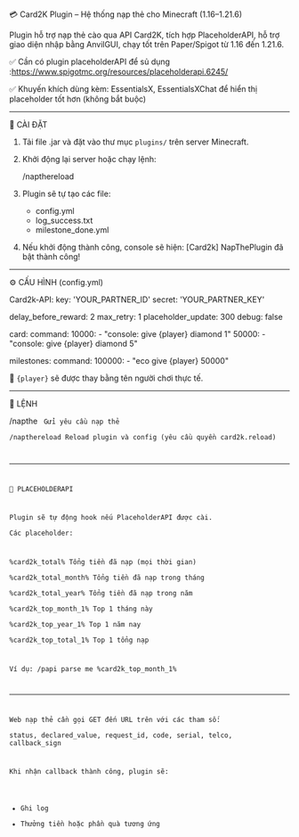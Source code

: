 💳 Card2K Plugin – Hệ thống nạp thẻ cho Minecraft (1.16–1.21.6)

Plugin hỗ trợ nạp thẻ cào qua API Card2K, tích hợp PlaceholderAPI, hỗ trợ giao diện nhập bằng AnvilGUI, chạy tốt trên Paper/Spigot từ 1.16 đến 1.21.6.

✅ Cần có plugin placeholderAPI để sủ dụng :https://www.spigotmc.org/resources/placeholderapi.6245/

✅ Khuyến khích dùng kèm: EssentialsX, EssentialsXChat để hiển thị placeholder tốt hơn (không bắt buộc)

---

🚀 CÀI ĐẶT

1. Tải file .jar và đặt vào thư mục `plugins/` trên server Minecraft.
2. Khởi động lại server hoặc chạy lệnh:

   /napthereload

3. Plugin sẽ tự tạo các file:
   - config.yml
   - log_success.txt
   - milestone_done.yml

4. Nếu khởi động thành công, console sẽ hiện:
   [Card2k] NapThePlugin đã bật thành công!

---

⚙️ CẤU HÌNH (config.yml)

Card2k-API:
  key: 'YOUR_PARTNER_ID'
  secret: 'YOUR_PARTNER_KEY'

delay_before_reward: 2
max_retry: 1
placeholder_update: 300
debug: false

card:
  command:
    10000:
      - "console: give {player} diamond 1"
    50000:
      - "console: give {player} diamond 5"

milestones:
  command:
    100000:
      - "eco give {player} 50000"

📌 `{player}` sẽ được thay bằng tên người chơi thực tế.

---

📜 LỆNH

/napthe <telco> <amount> <seri> <code>   Gửi yêu cầu nạp thẻ  
/napthereload                            Reload plugin và config (yêu cầu quyền card2k.reload)

---

🧩 PLACEHOLDERAPI

Plugin sẽ tự động hook nếu PlaceholderAPI được cài.  
Các placeholder:

%card2k_total%            Tổng tiền đã nạp (mọi thời gian)  
%card2k_total_month%      Tổng tiền đã nạp trong tháng  
%card2k_total_year%       Tổng tiền đã nạp trong năm  
%card2k_top_month_1%      Top 1 tháng này  
%card2k_top_year_1%       Top 1 năm nay  
%card2k_top_total_1%      Top 1 tổng nạp 

Ví dụ:
  /papi parse me %card2k_top_month_1%

---

Web nạp thẻ cần gọi GET đến URL trên với các tham số:  
status, declared_value, request_id, code, serial, telco, callback_sign

Khi nhận callback thành công, plugin sẽ:
- Ghi log
- Thưởng tiền hoặc phần quà tương ứng

